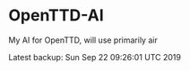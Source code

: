 # OpenTTD-AI
My AI for OpenTTD, will use primarily air

Latest backup: Sun Sep 22 09:26:01 UTC 2019
